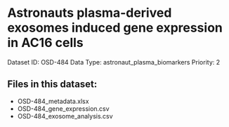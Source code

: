 # Astronauts plasma-derived exosomes induced gene expression in AC16 cells

Dataset ID: OSD-484
Data Type: astronaut_plasma_biomarkers
Priority: 2

## Files in this dataset:
- OSD-484_metadata.xlsx
- OSD-484_gene_expression.csv
- OSD-484_exosome_analysis.csv
